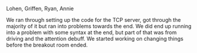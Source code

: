 Lohen, Griffen, Ryan, Annie

We ran through setting up the code for the TCP server, got through the majority of it but ran into problems towards the end.
We did end up running into a problem with some syntax at the end, but part of that was from driving and the attention debuff.
We started working on changing things before the breakout room ended.
